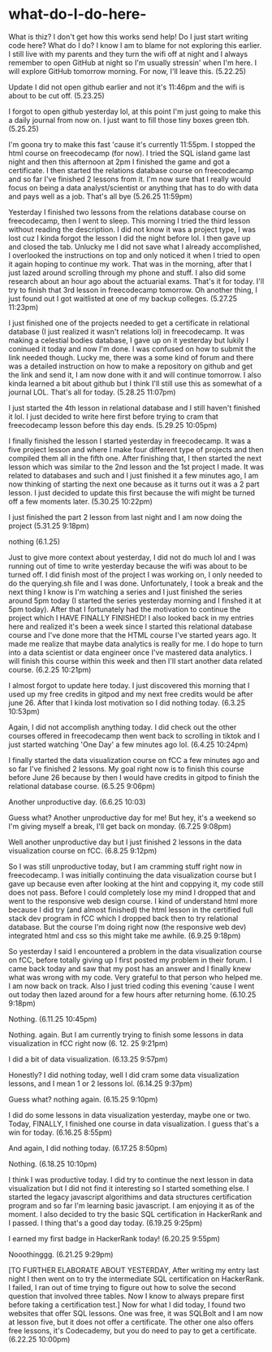 # what-do-I-do-here-
What is thiz? I don't get how this works send help!
Do I just start writing code here? What do I do? I know I am to blame for not exploring this earlier. I still live with my parents and they turn the wifi off at night and I always remember to open GitHub at night so I'm usually stressin' when I'm here. I will explore GitHub tomorrow morning. For now, I'll leave this. (5.22.25)

Update I did not open github earlier and not it's 11:46pm and the wifi is about to be cut off. (5.23.25)

I forgot to open github yesterday lol, at this point I'm just going to make this a daily journal from now on. I just want to fill those tiny boxes green tbh. (5.25.25)

I'm goona try to make this fast 'cause it's currently 11:55pm. I stopped the html course on freecodecamp (for now). I tried the SQL island game last night and then this afternoon at 2pm I finished the game and got a certificate. I then started the relations database course on freecodecamp and so far I've finished 2 lessons from it. I'm now sure that I really would focus on being a data analyst/scientist or anything that has to do with data and pays well as a job. That's all bye (5.26.25 11:59pm)

Yesterday I finished two lessons from the relations database course on freecodecamp, then I went to sleep. This morning I tried the third lesson without reading the description. I did not know it was a project type, I was lost cuz I kinda forgot the lesson I did the night before lol. I then gave up and closed the tab. Unlucky me I did not save what I already accomplished, I overlooked the instructions on top and only noticed it when I tried to open it again hoping to continue my work. That was in the morning, after that I just lazed around scrolling through my phone and stuff. I also did some research about an hour ago about the actuarial exams. That's it for today. I'll try to finish that 3rd lesson in freecodecamp tomorrow. Oh another thing, I just found out I got waitlisted at one of my backup colleges. (5.27.25  11:23pm)

I just finished one of the projects needed to get a certificate in relational database (I just realized it wasn't relations lol) in freecodecamp. It was making a celestial bodies database, I gave up on it yesterday but lukily I coninued it today and now I'm done. I was confused on how to submit the link needed though. Lucky me, there was a some kind of forum and there was a detailed instruction on how to make a repository on github and get the link and send it, I am now done with it and will continue tomorrow. I also kinda learned a bit about github but I think I'll still use this as somewhat of a journal LOL. That's all for today. (5.28.25 11:07pm)

I just started the 4th lesson in relational database and I still haven't finished it lol. I just decided to write here first before trying to cram that freecodecamp lesson before this day ends. (5.29.25 10:05pm)

I finally finished the lesson I started yesterday in freecodecamp. It was a five project lesson and where I make four different type of projects and then compiled them all in the fifth one. After finishing that, I then started the next lesson which was similar to the 2nd lesson and the 1st project I made. It was related to databases and such and I just finished it a few minutes ago, I am now thinking of starting the next one because as it turns out it was a 2 part lesson. I just decided to update this first because the wifi might be turned off a few moments later. (5.30.25 10:22pm)

I just finished the part 2 lesson from last night and I am now doing the project (5.31.25 9:18pm)

nothing (6.1.25) 

Just to give more context about yesterday, I did not do much lol and I was running out of time to write yesterday because the wifi was about to be turned off. I did finish most of the project I was working on, I only needed to do the querying.sh file and I was done. Unfortunately, I took a break and the next thing I know is I'm watching a series and I just finished the series around 5pm today (I started the series yesterday morning and I finshed it at 5pm today). After that I fortunately had the motivation to continue the project which I HAVE FINALLY FINISHED! I also looked back in my entries here and realized it's been a week since I started this relational database course and I've done more that the HTML course I've started years ago. It made me realize that maybe data analytics is really for me. I do hope to turn into a data scientist or data engineer once I've mastered data analytics. I will finish this course within this week and then I'll start another data related course. (6.2.25 10:21pm)

I almost forgot to update here today. I just discovered this morning that I used up my free credits in gitpod and my next free credits would be after june 26. After that I kinda lost motivation so I did nothing today. (6.3.25 10:53pm)

Again, I did not accomplish anything today. I did check out the other courses offered in freecodecamp then went back to scrolling in tiktok and I just started watching 'One Day' a few minutes ago lol. (6.4.25 10:24pm)

I finally started the data visualization course on fCC a few minutes ago and so far I've finished 2 lessons. My goal right now is to finish this course before June 26 because by then I would have credits in gitpod to finish the relational database course. (6.5.25 9:06pm)

Another unproductive day. (6.6.25 10:03)

Guess what? Another unproductive day for me! But hey, it's a weekend so I'm giving  myself a break, I'll get back on monday. (6.7.25 9:08pm)

Well another unproductive day but I just finished 2 lessons in the data visualization course on fCC. (6.8.25 9:12pm)

So I was still unproductive today, but I am cramming stuff right now in freecodecamp. I was initially continuing the data visualization course but I gave up because even after looking at the hint and coppying it, my code still does not pass. Before I could completely lose my mind I dropped that and went to the responsive web design course. I kind of understand html more because I did try (and almost finished) the html lesson in the certified full stack dev program in fCC which I dropped back then to try relational database. But the course I'm doing right now (the responsive web dev) integrated html and css so this might take me awhile. (6.9.25 9:18pm)

So yesterday I said I encountered a problem in the data visualization course on fCC, before totally giving up I first posted my problem in their forum. I came back today and saw that my post has an answer and I finally knew what was wrong with my code. Very grateful to that person who helped me. I am now back on track. Also I just tried coding this evening 'cause I went out today then lazed around for a few hours after returning home. (6.10.25 9:18pm)

Nothing. (6.11.25 10:45pm)

Nothing. again. But I am currently trying to finish some lessons in data visualization in fCC right now (6. 12. 25 9:21pm)

I did a bit of data visualization. (6.13.25 9:57pm)

Honestly? I did nothing today, well I did cram some data visualization lessons, and I mean 1 or 2 lessons lol. (6.14.25 9:37pm)

Guess what? nothing again. (6.15.25 9:10pm)

I did do some lessons in data visualization yesterday, maybe one or two. Today, FINALLY, I finished one course in data visualization. I guess that's a win for today. (6.16.25 8:55pm)

And again, I did nothing today. (6.17.25 8:50pm)

Nothing. (6.18.25 10:10pm)

I think I was productive today. I did try to continue the next lesson in data visualization but I did not find it interesting so I started something else. I started the legacy javascript algorithims and data structures certification program and so far I'm learning basic javascript. I am enjoying it as of the moment. I also decided to try the basic SQL certification in HackerRank and I passed. I thing that's a good day today. (6.19.25 9:25pm)

I earned my first badge in HackerRank today! (6.20.25 9:55pm)

Nooothinggg. (6.21.25 9:29pm)

[TO FURTHER ELABORATE ABOUT YESTERDAY, After writing my entry last night I then went on to try the intermediate SQL certification on HackerRank. I failed, I ran out of time trying to figure out how to solve the second question that involved three tables. Now I know to always prepare first before taking a certification test.] Now for what I did today, I found two websites that offer SQL lessons. One was free, it was SQLBolt and I am now at lesson five, but it does not offer a certificate. The other one also offers free lessons, it's Codecademy, but you do need to pay to get a certificate. (6.22.25 10:00pm)

